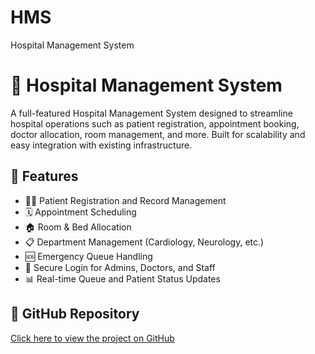 # HMS
Hospital Management System
# 🏥 Hospital Management System

A full-featured Hospital Management System designed to streamline hospital operations such as patient registration, appointment booking, doctor allocation, room management, and more. Built for scalability and easy integration with existing infrastructure.

## 🚀 Features

- 👨‍⚕️ Patient Registration and Record Management
- 🗓️ Appointment Scheduling
- 🏠 Room & Bed Allocation
- 📋 Department Management (Cardiology, Neurology, etc.)
- 🆘 Emergency Queue Handling
- 🔐 Secure Login for Admins, Doctors, and Staff
- 📊 Real-time Queue and Patient Status Updates

## 🔗 GitHub Repository

[Click here to view the project on GitHub](https://github.com/Manaswinisaroja/HMS)
